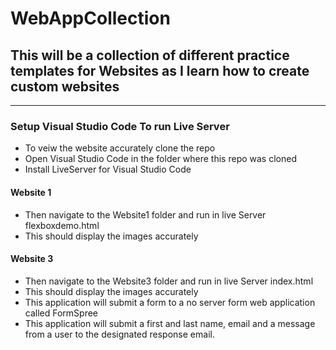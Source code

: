# WebAppCollection
## This will be a collection of different practice templates for Websites as I learn how to create custom websites
____

### Setup Visual Studio Code To run Live Server
- To veiw the website accurately clone the repo 
- Open Visual Studio Code in the folder where this repo was cloned
- Install LiveServer for Visual Studio Code

#### Website 1
- Then navigate to the Website1 folder and run in live Server flexboxdemo.html
- This should display the images accurately

#### Website 3
- Then navigate to the Website3 folder and run in live Server index.html
- This should display the images accurately
- This application will submit a form to a no server form web application called FormSpree 
- This application will submit a first and last name, email and a message from a user to the designated response email.
